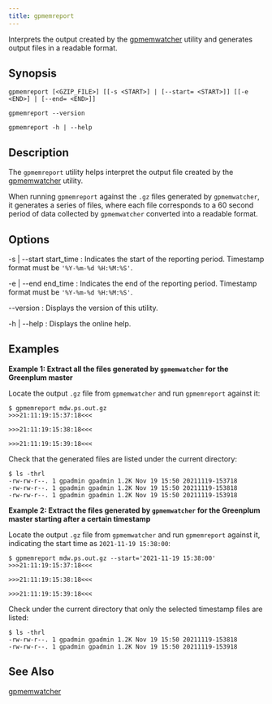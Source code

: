 ```yaml
---
title: gpmemreport 
---
```


Interprets the output created by the [gpmemwatcher](gpmemwatcher.html) utility and generates output files in a readable format.

## <a id="section2"></a>Synopsis 

```
gpmemreport [<GZIP_FILE>] [[-s <START>] | [--start= <START>]] [[-e <END>] | [--end= <END>]] 
        
gpmemreport --version

gpmemreport -h | --help 
```

## <a id="section3"></a>Description 

The `gpmemreport` utility helps interpret the output file created by the [gpmemwatcher](gpmemwatcher.html) utility.

When running `gpmemreport` against the `.gz` files generated by `gpmemwatcher`, it generates a series of files, where each file corresponds to a 60 second period of data collected by `gpmemwatcher` converted into a readable format.

## <a id="section4"></a>Options 

-s \| --start start\_time
:   Indicates the start of the reporting period. Timestamp format must be `'%Y-%m-%d %H:%M:%S'`.

-e \| --end end\_time
:   Indicates the end of the reporting period. Timestamp format must be `'%Y-%m-%d %H:%M:%S'`.

--version
:   Displays the version of this utility.

-h \| --help
:   Displays the online help.

## <a id="section5"></a>Examples 

**Example 1: Extract all the files generated by `gpmemwatcher` for the Greenplum master**

Locate the output `.gz` file from `gpmemwatcher` and run `gpmemreport` against it:

```
$ gpmemreport mdw.ps.out.gz
>>>21:11:19:15:37:18<<<

>>>21:11:19:15:38:18<<<

>>>21:11:19:15:39:18<<<

```

Check that the generated files are listed under the current directory:

```
$ ls -thrl
-rw-rw-r--. 1 gpadmin gpadmin 1.2K Nov 19 15:50 20211119-153718
-rw-rw-r--. 1 gpadmin gpadmin 1.2K Nov 19 15:50 20211119-153818
-rw-rw-r--. 1 gpadmin gpadmin 1.2K Nov 19 15:50 20211119-153918
```

**Example 2: Extract the files generated by `gpmemwatcher` for the Greenplum master starting after a certain timestamp**

Locate the output `.gz` file from `gpmemwatcher` and run `gpmemreport` against it, indicating the start time as `2021-11-19 15:38:00`:

```
$ gpmemreport mdw.ps.out.gz --start='2021-11-19 15:38:00'
>>>21:11:19:15:37:18<<<

>>>21:11:19:15:38:18<<<

>>>21:11:19:15:39:18<<<
```

Check under the current directory that only the selected timestamp files are listed:

```
$ ls -thrl
-rw-rw-r--. 1 gpadmin gpadmin 1.2K Nov 19 15:50 20211119-153818
-rw-rw-r--. 1 gpadmin gpadmin 1.2K Nov 19 15:50 20211119-153918
```

## <a id="section6"></a>See Also 

[gpmemwatcher](gpmemwatcher.html)

